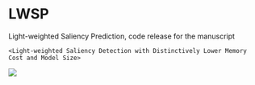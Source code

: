 # LWSP
Light-weighted Saliency Prediction, code release for the manuscript

 `<Light-weighted Saliency Detection with Distinctively Lower Memory Cost and Model Size>`

![](data/img/result_intro.png)